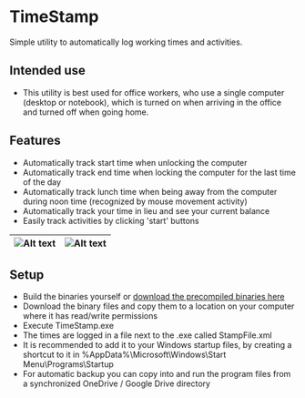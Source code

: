 # TimeStamp
Simple utility to automatically log working times and activities.

## Intended use
- This utility is best used for office workers, who use a single computer (desktop or notebook), which is turned on when arriving in the office and turned off when going home.


## Features

- Automatically track start time when unlocking the computer
- Automatically track end time when locking the computer for the last time of the day
- Automatically track lunch time when being away from the computer during noon time (recognized by mouse movement activity)
- Automatically track your time in lieu and see your current balance
- Easily track activities by clicking 'start' buttons

| ![Alt text](/../screenshots/Screenshots/Features.png?raw=true "Features") | ![Alt text](/../screenshots/Screenshots/Features%20(2).png?raw=true "Features") |
|:-------------:|:-------------:|





## Setup
- Build the binaries yourself or [download the precompiled binaries here](/../release/Release/TimeStamp.msi?raw=true)
- Download the binary files and copy them to a location on your computer where it has read/write permissions
- Execute TimeStamp.exe
- The times are logged in a file next to the .exe called StampFile.xml
- It is recommended to add it to your Windows startup files, by creating a shortcut to it in %AppData%\Microsoft\Windows\Start Menu\Programs\Startup
- For automatic backup you can copy into and run the program files from a synchronized OneDrive / Google Drive directory
